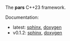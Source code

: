 The **pars** C++23 framework.

Documentation:

- latest: [sphinx](https://grobwrk.github.io/pars/dev/sphinx), [doxygen](https://grobwrk.github.io/pars/dev/doxygen/html)
- v0.1.2: [sphinx](https://grobwrk.github.io/pars/v0.1.2/sphinx), [doxygen](https://grobwrk.github.io/pars/v0.1.2/doxygen/html)
